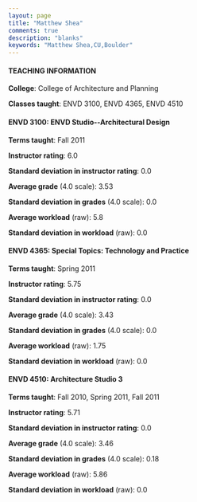 ```yaml
---
layout: page
title: "Matthew Shea" 
comments: true
description: "blanks"
keywords: "Matthew Shea,CU,Boulder"
---
```

<head>
<script src="https://ajax.googleapis.com/ajax/libs/jquery/2.1.3/jquery.min.js"></script>
<script src="https://dl.dropboxusercontent.com/s/pc42nxpaw1ea4o9/highcharts.js?dl=0"></script>
<!-- <script src="../assets/js/highcharts.js"></script> -->
<style type="text/css">@font-face {
	font-family: "Bebas Neue";
	src: url(https://www.filehosting.org/file/details/544349/BebasNeue Regular.otf) format("opentype");
	}
	h1.Bebas { 
		font-family: "Bebas Neue", Verdana, Tahoma;
	}
</style>
</head>
	   
#### TEACHING INFORMATION

**College**: College of Architecture and Planning

**Classes taught**: ENVD 3100, ENVD 4365, ENVD 4510

#### ENVD 3100: ENVD Studio--Architectural Design

**Terms taught**: Fall 2011

**Instructor rating**: 6.0

**Standard deviation in instructor rating**: 0.0

**Average grade** (4.0 scale): 3.53

**Standard deviation in grades** (4.0 scale): 0.0

**Average workload** (raw): 5.8

**Standard deviation in workload** (raw): 0.0

#### ENVD 4365: Special Topics: Technology and Practice

**Terms taught**: Spring 2011

**Instructor rating**: 5.75

**Standard deviation in instructor rating**: 0.0

**Average grade** (4.0 scale): 3.43

**Standard deviation in grades** (4.0 scale): 0.0

**Average workload** (raw): 1.75

**Standard deviation in workload** (raw): 0.0

#### ENVD 4510: Architecture Studio 3

**Terms taught**: Fall 2010, Spring 2011, Fall 2011

**Instructor rating**: 5.71

**Standard deviation in instructor rating**: 0.0

**Average grade** (4.0 scale): 3.46

**Standard deviation in grades** (4.0 scale): 0.18

**Average workload** (raw): 5.86

**Standard deviation in workload** (raw): 0.0

